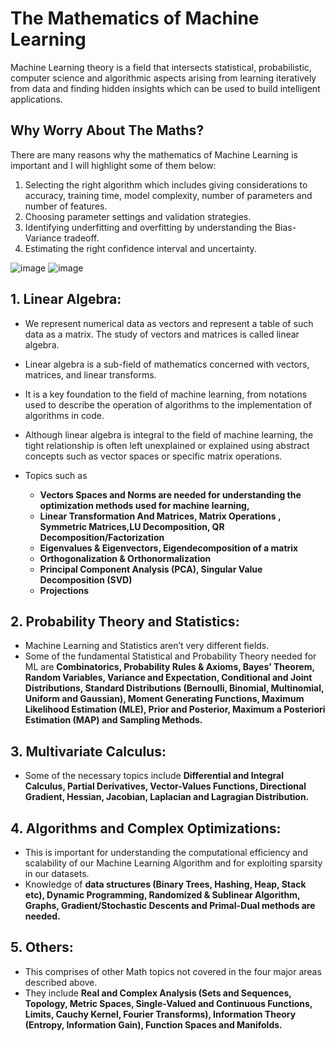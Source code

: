 # The Mathematics of Machine Learning

Machine Learning theory is a field that intersects statistical, probabilistic, computer science and algorithmic aspects arising from learning iteratively from data and finding hidden insights which can be used to build intelligent applications.

## Why Worry About The Maths?
There are many reasons why the mathematics of Machine Learning is important and I will highlight some of them below:
1. Selecting the right algorithm which includes giving considerations to accuracy, training time, model complexity, number of parameters and number of features.
2. Choosing parameter settings and validation strategies.
3. Identifying underfitting and overfitting by understanding the Bias-Variance tradeoff.
4. Estimating the right confidence interval and uncertainty.

![image](https://user-images.githubusercontent.com/58425689/105940669-eee68880-6083-11eb-9f18-caa1d33f07dd.png)
![image](https://user-images.githubusercontent.com/58425689/105940599-c9f21580-6083-11eb-8754-1322d5eaa4ad.png)

## 1. Linear Algebra: 
  - We represent numerical data as vectors and represent a table of such data as a matrix. The study of vectors and matrices is called linear algebra.
  - Linear algebra is a sub-field of mathematics concerned with vectors, matrices, and linear transforms.
  - It is a key foundation to the field of machine learning, from notations used to describe the operation of algorithms to the implementation of algorithms in code.
  - Although linear algebra is integral to the field of machine learning, the tight relationship is often left unexplained or explained using abstract concepts such as vector spaces or specific matrix operations.
  - Topics such as
  
       - **Vectors Spaces and Norms are needed for understanding the optimization methods used for machine learning,** 
       - **Linear Transformation And Matrices, Matrix Operations , Symmetric Matrices,LU Decomposition, QR Decomposition/Factorization**
       - **Eigenvalues & Eigenvectors, Eigendecomposition of a matrix**
       - **Orthogonalization & Orthonormalization**
       - **Principal Component Analysis (PCA), Singular Value Decomposition (SVD)** 
       - **Projections**
  
## 2. Probability Theory and Statistics: 
  - Machine Learning and Statistics aren’t very different fields.
  - Some of the fundamental Statistical and Probability Theory needed for ML are **Combinatorics, Probability Rules & Axioms, Bayes’ Theorem, Random Variables,         Variance and Expectation, Conditional and Joint Distributions, Standard Distributions (Bernoulli, Binomial, Multinomial, Uniform and Gaussian), Moment             Generating Functions, Maximum Likelihood Estimation (MLE), Prior and Posterior, Maximum a Posteriori Estimation (MAP) and Sampling Methods.**

## 3. Multivariate Calculus: 
  - Some of the necessary topics include **Differential and Integral Calculus, Partial Derivatives, Vector-Values Functions, Directional Gradient, Hessian, Jacobian, Laplacian and Lagragian Distribution.**
  
## 4. Algorithms and Complex Optimizations: 
  - This is important for understanding the computational efficiency and scalability of our Machine Learning Algorithm and for exploiting sparsity in our            datasets.
  - Knowledge of **data structures (Binary Trees, Hashing, Heap, Stack etc), Dynamic Programming, Randomized & Sublinear Algorithm, Graphs, Gradient/Stochastic Descents and Primal-Dual methods are needed.**

## 5. Others: 
  - This comprises of other Math topics not covered in the four major areas described above. 
  - They include **Real and Complex Analysis (Sets and Sequences, Topology, Metric Spaces, Single-Valued and Continuous Functions, Limits, Cauchy Kernel, Fourier Transforms), Information Theory (Entropy, Information Gain), Function Spaces and Manifolds.**
